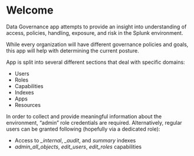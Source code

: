 # Welcome

Data Governance app attempts to provide an insight into understanding of access, policies, handling, exposure, and risk in the Splunk environment. 

While every organization will have different governance policies and goals, this app will help with determining the current posture. 

App is split into several different sections that deal with specific domains:
* Users
* Roles
* Capabilities
* Indexes
* Apps
* Resources


In order to collect and provide meaningful information about the environment, “admin” role credentials are required. Alternatively, regular users can be granted following (hopefully via a dedicated role):
* Access to *_internal*, *_audit*, and *summary* indexes
* *admin_all_objects*, *edit_users*, *edit_roles* capabilities
